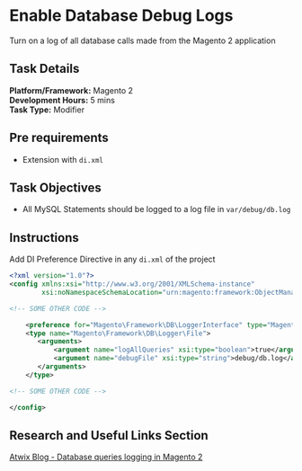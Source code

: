 # Enable Database Debug Logs

Turn on a log of all database calls made from the Magento 2 application

## Task Details  
**Platform/Framework:** Magento 2  
**Development Hours:** 5 mins  
**Task Type:** Modifier

## Pre requirements
- Extension with `di.xml`

## Task Objectives
- All MySQL Statements should be logged to a log file in `var/debug/db.log`

## Instructions
Add DI Preference Directive in any `di.xml` of the project

```xml
<?xml version="1.0"?>
<config xmlns:xsi="http://www.w3.org/2001/XMLSchema-instance"
        xsi:noNamespaceSchemaLocation="urn:magento:framework:ObjectManager/etc/config.xsd">

<!-- SOME OTHER CODE -->

    <preference for="Magento\Framework\DB\LoggerInterface" type="Magento\Framework\DB\Logger\File"/>
    <type name="Magento\Framework\DB\Logger\File">
       <arguments>
           <argument name="logAllQueries" xsi:type="boolean">true</argument>
           <argument name="debugFile" xsi:type="string">debug/db.log</argument>
       </arguments>
    </type>

<!-- SOME OTHER CODE -->

</config>
```
 
## Research and Useful Links Section
[Atwix Blog - Database queries logging in Magento 2](https://www.atwix.com/magento-2/database-queries-logging/)
